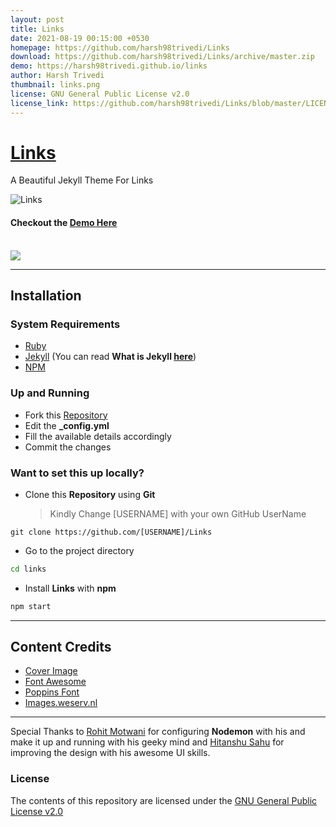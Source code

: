 ```yaml
---
layout: post
title: Links
date: 2021-08-19 00:15:00 +0530
homepage: https://github.com/harsh98trivedi/Links
download: https://github.com/harsh98trivedi/Links/archive/master.zip
demo: https://harsh98trivedi.github.io/links
author: Harsh Trivedi
thumbnail: links.png
license: GNU General Public License v2.0
license_link: https://github.com/harsh98trivedi/Links/blob/master/LICENSE
---
```


# [Links](https://github.com/harsh98trivedi/Links)

A Beautiful Jekyll Theme For Links

![Links](/assets/images/links.jpg)

#### Checkout the [Demo Here](https://harsh98trivedi.github.io/links)
<br>
<a href="https://vimeo.com/587253271"><img src="https://i.imgur.com/s7vdI7T.png"/></a>

---

## Installation 

### System Requirements
- [Ruby](https://www.ruby-lang.org/en/)
- [Jekyll](https://jekyllrb.com/) (You can read **What is Jekyll [here](https://github.com/jekyll/jekyll#jekyll)**)
- [NPM](https://npmjs.com/)

### Up and Running
- Fork this [Repository](https://github.com/harsh98trivedi/Links)<br>
- Edit the **_config.yml**
- Fill the available details accordingly
- Commit the changes

### Want to set this up **locally**?
- Clone this **Repository** using **Git**<br>
    > Kindly Change [USERNAME] with your own GitHub UserName
``` git
git clone https://github.com/[USERNAME]/Links
```
- Go to the project directory
```bash
cd links
```
- Install **Links** with **npm**
``` bash
npm start
```

---

## Content Credits
- [Cover Image](https://source.unsplash.com/)
- [Font Awesome](https://fontawesome.com/)
- [Poppins Font](https://fonts.google.com/specimen/Poppins)
- [Images.weserv.nl](https://images.weserv.nl/)

---

Special Thanks to [Rohit Motwani](https://github.com/rohittm) for configuring **Nodemon** with his and make it up and running with his geeky mind and [Hitanshu Sahu](https://www.behance.net/phantomcluster) for improving the design with his awesome UI skills.

### License

The contents of this repository are licensed under the [GNU General Public License v2.0](https://github.com/harsh98trivedi/Links/blob/master/LICENSE)